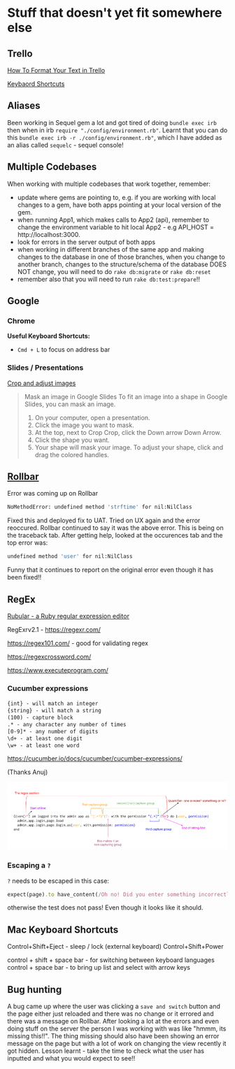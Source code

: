 # Stuff that doesn't yet fit somewhere else

## Trello

[How To Format Your Text in Trello](http://help.trello.com/article/821-using-markdown-in-trello)

[Keybaord Shortcuts](https://trello.com/shortcuts)

## Aliases

Been working in Sequel gem a lot and got tired of doing `bundle exec irb` then when in irb `require "./config/environment.rb"`.
Learnt that you can do this `bundle exec irb -r ./config/environment.rb"`, which I have added as an alias called `sequelc` - sequel console!

## Multiple Codebases

When working with multiple codebases that work together, remember:

- update where gems are pointing to, e.g. if you are working with local changes to a gem, have both apps pointing at your local version of the gem.
- when running App1, which makes calls to App2 (api), remember to change the environment variable to hit local App2 - e.g API_HOST = http://localhost:3000.
- look for errors in the server output of both apps
- when working in different branches of the same app and making changes to the database in one of those branches, when you change to another branch, changes to the structure/schema of the database DOES NOT change, you will need to do `rake db:migrate` or `rake db:reset`
- remember also that you will need to run `rake db:test:prepare`!!

## Google

### Chrome

**Useful Keyboard Shortcuts:**

- `Cmd + L` to focus on address bar

### Slides / Presentations

[Crop and adjust images](https://support.google.com/docs/answer/4600160?co=GENIE.Platform%3DDesktop&hl=en)

>Mask an image in Google Slides
>To fit an image into a shape in Google Slides, you can mask an image.
>
>1. On your computer, open a presentation.
>2. Click the image you want to mask.
>3. At the top, next to Crop Crop, click the Down arrow Down Arrow.
>4. Click the shape you want.
>5. Your shape will mask your image. To adjust your shape, click and drag the colored handles.

## [Rollbar](https://rollbar.com)

Error was coming up on Rollbar

```bash
NoMethodError: undefined method 'strftime' for nil:NilClass
```

Fixed this and deployed fix to UAT.
Tried on UX again and the error reoccured. Rollbar continued to say it was the above error.
This is being on the traceback tab.
After getting help, looked at the occurences tab and the top error was:

```bash
undefined method 'user' for nil:NilClass
```

Funny that it continues to report on the original error even though it has been fixed!!

## RegEx

[Rubular - a Ruby regular expression editor](http://rubular.com/)

RegExrv2.1 - <https://regexr.com/>

<https://regex101.com/> - good for validating regex

<https://regexcrossword.com/>

<https://www.executeprogram.com/>

### Cucumber expressions

```cucumber
{int} - will match an integer
{string} - will match a string
(100) - capture block
.* - any character any number of times
[0-9]* - any number of digits
\d+ - at least one digit
\w+ - at least one word
```

<https://cucumber.io/docs/cucumber/cucumber-expressions/>

(Thanks Anuj)

![reg-ex- cuke](/cuke-regex-2.png)

### Escaping a `?`

`?` needs to be escaped in this case:

```ruby
expect(page).to have_content(/Oh no! Did you enter something incorrectly\? If not, let a computer friend know there is a problem./)
```

otherwise the test does not pass! Even though it looks like it should.

## Mac Keyboard Shortcuts

Control+Shift+Eject - sleep / lock (external keyboard)
Control+Shift+Power

control + shift + space bar - for switching between keyboard languages
control + space bar - to bring up list and select with arrow keys

## Bug hunting

A bug came up where the user was clicking a `save and switch` button and the page either just reloaded and there was no change or it errored and there was a message on Rollbar. After looking a lot at the errors and even doing stuff on the server the person I was working with was like "hmmm, its missing this!!". The thing missing should also have been showing an error message on the page but with a lot of work on changing the view recently it got hidden.
Lesson learnt - take the time to check what the user has inputted and what you would expect to see!!
